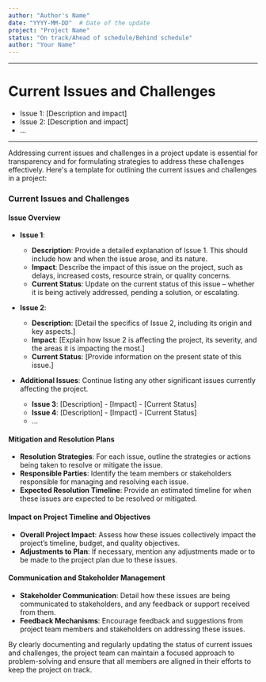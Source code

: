 ```yaml
---
author: "Author's Name"
date: "YYYY-MM-DD"  # Date of the update
project: "Project Name"
status: "On track/Ahead of schedule/Behind schedule"
author: "Your Name"
---
```

---
# Current Issues and Challenges

- Issue 1: [Description and impact]
- Issue 2: [Description and impact]
- ...

---
Addressing current issues and challenges in a project update is essential for transparency and for formulating strategies to address these challenges effectively. Here's a template for outlining the current issues and challenges in a project:

### Current Issues and Challenges

#### Issue Overview
- **Issue 1**:
  - **Description**: Provide a detailed explanation of Issue 1. This should include how and when the issue arose, and its nature.
  - **Impact**: Describe the impact of this issue on the project, such as delays, increased costs, resource strain, or quality concerns.
  - **Current Status**: Update on the current status of this issue – whether it is being actively addressed, pending a solution, or escalating.

- **Issue 2**:
  - **Description**: [Detail the specifics of Issue 2, including its origin and key aspects.]
  - **Impact**: [Explain how Issue 2 is affecting the project, its severity, and the areas it is impacting the most.]
  - **Current Status**: [Provide information on the present state of this issue.]

- **Additional Issues**: Continue listing any other significant issues currently affecting the project.
  - **Issue 3**: [Description] - [Impact] - [Current Status]
  - **Issue 4**: [Description] - [Impact] - [Current Status]
  - ...

#### Mitigation and Resolution Plans
- **Resolution Strategies**: For each issue, outline the strategies or actions being taken to resolve or mitigate the issue.
- **Responsible Parties**: Identify the team members or stakeholders responsible for managing and resolving each issue.
- **Expected Resolution Timeline**: Provide an estimated timeline for when these issues are expected to be resolved or mitigated.

#### Impact on Project Timeline and Objectives
- **Overall Project Impact**: Assess how these issues collectively impact the project’s timeline, budget, and quality objectives.
- **Adjustments to Plan**: If necessary, mention any adjustments made or to be made to the project plan due to these issues.

#### Communication and Stakeholder Management
- **Stakeholder Communication**: Detail how these issues are being communicated to stakeholders, and any feedback or support received from them.
- **Feedback Mechanisms**: Encourage feedback and suggestions from project team members and stakeholders on addressing these issues.

By clearly documenting and regularly updating the status of current issues and challenges, the project team can maintain a focused approach to problem-solving and ensure that all members are aligned in their efforts to keep the project on track.